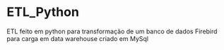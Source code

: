 # ETL_Python
ETL feito em python para transformação de um banco de dados Firebird para carga em data warehouse criado em MySql
